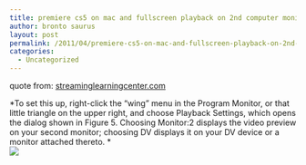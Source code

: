 ```yaml
---
title: premiere cs5 on mac and fullscreen playback on 2nd computer monitor
author: bronto saurus
layout: post
permalink: /2011/04/premiere-cs5-on-mac-and-fullscreen-playback-on-2nd-computer-monitor/
categories:
  - Uncategorized
---
```

quote from: [streaminglearningcenter.com][1]

*To set this up, right-click the &#8220;wing&#8221; menu in the Program Monitor, or that little triangle on the upper right, and choose Playback Settings, which opens the dialog shown in Figure 5. Choosing Monitor:2 displays the video preview on your second monitor; choosing DV displays it on your DV device or a monitor attached thereto. *  
![][2]

 [1]: http://www.streaminglearningcenter.com/articles/setting-up-dual-monitor-editing-for-premiere-pro.html
 [2]: http://www.eventdv.net/pics/3709.gif